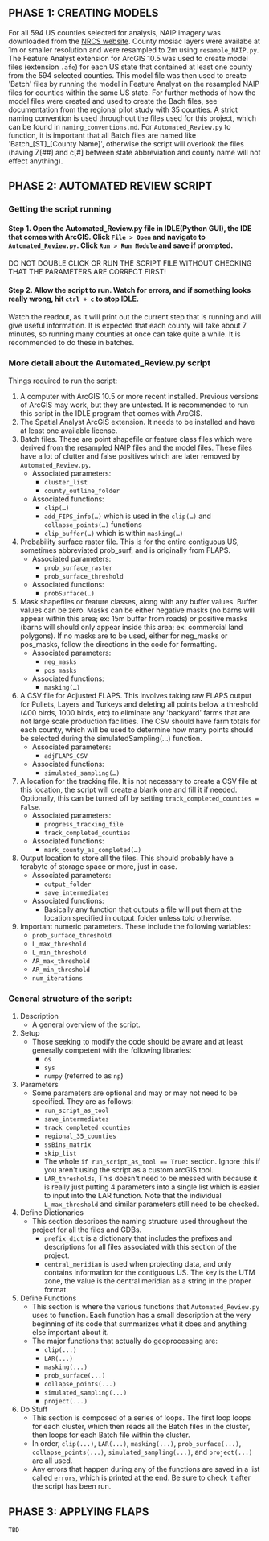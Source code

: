 ## PHASE 1: CREATING MODELS 
For all 594 US counties selected for analysis, NAIP imagery was downloaded from the [NRCS website](https://nrcs.app.box.com/v/naip). County mosiac layers were availabe at 1m or smaller resolution and were resampled to 2m using `resample_NAIP.py`.
The Feature Analyst extension for ArcGIS 10.5 was used to create model files (extension `.afe`) for each US state that contained at least one county from the 594 selected counties. This model file was then used to create 'Batch' files by running the model in Feature Analyst on the resampled NAIP files for counties within the same US state. For further methods of how the model files were created and used to create the Bach files, see documentation from the regional pilot study with 35 counties. 
A strict naming convention is used throughout the files used for this project, which can be found in `naming_conventions.md`. For `Automated_Review.py` to function, it is important that all Batch files are named like 'Batch_\[ST]_\[County Name]', otherwise the script will overlook the files (having Z\[##] and c\[#] between state abbreviation and county name will not effect anything).
    
## PHASE 2: AUTOMATED REVIEW SCRIPT
### Getting the script running
#### Step 1. Open the Automated_Review.py file in IDLE(Python GUI), the IDE that comes with ArcGIS. Click `File > Open` and navigate to `Automated_Review.py`. Click `Run > Run Module` and save if prompted.
DO NOT DOUBLE CLICK OR RUN THE SCRIPT FILE WITHOUT CHECKING THAT THE PARAMETERS ARE CORRECT FIRST! 

#### Step 2. Allow the script to run. Watch for errors, and if something looks really wrong, hit `ctrl + c` to stop IDLE.
Watch the readout, as it will print out the current step that is running and will give useful information. It is expected that each county will take about 7 minutes, so running many counties at once can take quite a while.
It is recommended to do these in batches.

### More detail about the Automated_Review.py script
Things required to run the script: 
1. A computer with ArcGIS 10.5 or more recent installed. Previous versions of ArcGIS may work, but they are untested. It is recommended to run this script in the IDLE program that comes with ArcGIS. 
2. The Spatial Analyst ArcGIS extension. It needs to be installed and have at least one available license. 
3. Batch files. These are point shapefile or feature class files which were derived from the resampled NAIP files and the model files. These files have a lot of clutter and false positives which are later removed by `Automated_Review.py`.
	* Associated parameters: 
	  * `cluster_list`
	  * `county_outline_folder`
	* Associated functions: 
	  * `clip(…)`
	  * `add_FIPS_info(…)` which is used in the `clip(…)` and  `collapse_points(…)` functions 
	  * `clip_buffer(…)` which is within `masking(…)` 
4. Probability surface raster file. This is for the entire contiguous US, sometimes abbreviated prob_surf, and is originally from FLAPS. 
	* Associated parameters: 
	  * `prob_surface_raster`
	  * `prob_surface_threshold`
	* Associated functions: 
	  * `probSurface(…)`
5. Mask shapefiles or feature classes, along with any buffer values. Buffer values can be zero. Masks can be either negative masks (no barns will appear within this area; ex: 15m buffer from roads) or positive masks (barns will should only appear inside this area; ex: commercial land polygons). If no masks are to be used, either for neg_masks or pos_masks, follow the directions in the code for formatting. 
    * Associated parameters: 
	  * `neg_masks`
	  * `pos_masks`
	* Associated functions: 
	  * `masking(…)` 
6. A CSV file for Adjusted FLAPS. This involves taking raw FLAPS output for Pullets, Layers and Turkeys and deleting all points below a threshold (400 birds, 1000 birds, etc) to eliminate any 'backyard' farms that are not large scale production facilities.  The CSV should have farm totals for each county, which will be used to determine how many points should be selected during the simulatedSampling(…) function. 
	* Associated parameters: 
	  * `adjFLAPS_CSV`
	* Associated functions: 
	  * `simulated_sampling(…)`
7. A location for the tracking file. It is not necessary to create a CSV file at this location, the script will create a blank one and fill it if needed. Optionally, this can be turned off by setting `track_completed_counties = False`.
	* Associated parameters: 
	  * `progress_tracking_file`
	  * `track_completed_counties`
	* Associated functions: 
	  * `mark_county_as_completed(…)`
8. Output location to store all the files. This should probably have a terabyte of storage space or more, just in case. 
	* Associated parameters: 
	  * `output_folder`
	  * `save_intermediates`
	* Associated functions: 
	  * Basically any function that outputs a file will put them at the location specified in output_folder unless told otherwise. 
9. Important numeric parameters. These include the following variables:  
 	* `prob_surface_threshold`
 	* `L_max_threshold`
 	* `L_min_threshold`
 	* `AR_max_threshold`
 	* `AR_min_threshold`
 	* `num_iterations`

### General structure of the script:
1. Description 
	* A general overview of the script. 
2. Setup 
	* Those seeking to modify the code should be aware and at least generally competent with the following libraries: 
	  * `os`
	  * `sys` 
	  * `numpy` (referred to as `np`)
3. Parameters
	* Some parameters are optional and may or may not need to be specified. They are as follows: 
	  * `run_script_as_tool`
	  * `save_intermediates`
	  * `track_completed_counties`
	  * `regional_35_counties`
	  * `ssBins_matrix`
	  * `skip_list`
	  * The whole `if run_script_as_tool == True:` section. Ignore this if you aren't using the script as a custom arcGIS tool. 
	  * `LAR_thresholds`, This doesn't need to be messed with because it is really just putting 4 parameters into a single list which is easier to input into the LAR function. Note that the individual `L_max_threshold` and similar parameters still need to be checked.
4. Define Dictionaries 
	* This section describes the naming structure used throughout the project for all the files and GDBs. 
	  * `prefix_dict` is a dictionary that includes the prefixes and descriptions for all files associated with this section of the project.  
	  * `central_meridian` is used when projecting data, and only contains information for the contiguous US. The key is the UTM zone, the value is the central meridian as a string in the proper format. 
5. Define Functions
	* This section is where the various functions that `Automated_Review.py` uses to function. Each function has a small description at the very beginning of its code that summarizes what it does and anything else important about it.
	* The major functions that actually do geoprocessing are:
	  * `clip(...)`
	  * `LAR(...)`
	  * `masking(...)`
	  * `prob_surface(...)`
	  * `collapse_points(...)`
	  * `simulated_sampling(...)`
	  * `project(...)`
6. Do Stuff 
	* This section is composed of a series of loops. The first loop loops for each cluster, which then reads all the Batch files in the cluster, then loops for each Batch file within the cluster.
	* In order, `clip(...)`, `LAR(...)`, `masking(...)`, `prob_surface(...)`, `collapse_points(...)`, `simulated_sampling(...)`, and `project(...)` are all used.
	* Any errors that happen during any of the functions are saved in a list called `errors`, which is printed at the end. Be sure to check it after the script has been run.
## PHASE 3: APPLYING FLAPS
    TBD
